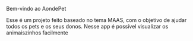 Bem-vindo ao AondePet

Esse é um projeto feito baseado no tema MAAS, com o objetivo de ajudar todos os pets e os seus donos.
Nesse app é possível visualizar os animaiszinhos facilmente
